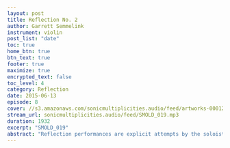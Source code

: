 ```yaml
---
layout: post
title: Reflection No. 2
author: Garrett Semmelink
instrument: violin
post_list: "date"
toc: true
home_btn: true
btn_text: true
footer: true
maximize: true
encrypted_text: false
toc_level: 4
category: Reflection
date: 2015-06-13
episode: 8
cover: //s3.amazonaws.com/sonicmultiplicities.audio/feed/artworks-000125170994-cj37zh-t500x500.jpg 
stream_url: sonicmultiplicities.audio/feed/SMOLD_019.mp3
duration: 1932
excerpt: "SMOLD_019"
abstract: "Reflection performances are explicit attempts by the soloist to reflect upon their overarching SM experience, as it relates to the present time period."
---
```

